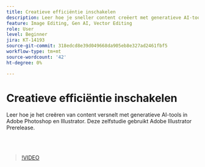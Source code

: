 ```yaml
---
title: Creatieve efficiëntie inschakelen
description: Leer hoe je sneller content creëert met generatieve AI-tools in Adobe Photoshop en Illustrator
feature: Image Editing, Gen AI, Vector Editing
role: User
level: Beginner
jira: KT-14193
source-git-commit: 318edcd8e39d049668da905eb8e327ad2461fbf5
workflow-type: tm+mt
source-wordcount: '42'
ht-degree: 0%

---
```


# Creatieve efficiëntie inschakelen

Leer hoe je het creëren van content versnelt met generatieve AI-tools in Adobe Photoshop en Illustrator. Deze zelfstudie gebruikt Adobe Illustrator Prerelease.

<br> 

>[!VIDEO](https://video.tv.adobe.com/v/3425036?quality=12&learn=on&hidetitle=true)
